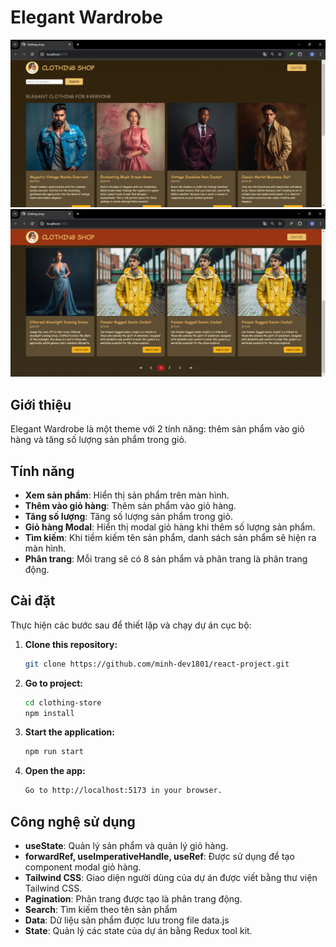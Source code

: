 # Elegant Wardrobe

![Demo header](./images/web-capture-top.PNG)
![Demo footer](./images/web-capture-bottom.PNG)

## Giới thiệu

Elegant Wardrobe là một theme với 2 tính năng: thêm sản phẩm vào giỏ hàng và tăng số lượng sản phẩm trong giỏ.

## Tính năng

- **Xem sản phẩm**: Hiển thị sản phẩm trên màn hình.
- **Thêm vào giỏ hàng**: Thêm sản phẩm vào giỏ hàng.
- **Tăng số lượng**: Tăng số lượng sản phẩm trong giỏ.
- **Giỏ hàng Modal**: Hiển thị modal giỏ hàng khi thêm số lượng sản phẩm.
- **Tìm kiếm**: Khi tiềm kiếm tên sản phẩm, danh sách sản phẩm sẽ hiện ra màn hình.
- **Phân trang**: Mỗi trang sẽ có 8 sản phẩm và phân trang là phân trang động.

## Cài đặt

Thực hiện các bước sau để thiết lập và chạy dự án cục bộ:

1. **Clone this repository:**

   ```bash
   git clone https://github.com/minh-dev1801/react-project.git

   ```

2. **Go to project:**

   ```bash
   cd clothing-store
   npm install

   ```

3. **Start the application:**

   ```bash
   npm run start

   ```

4. **Open the app:**
   ```bash
   Go to http://localhost:5173 in your browser.
   ```

## Công nghệ sử dụng

- **useState**: Quản lý sản phẩm và quản lý giỏ hàng.
- **forwardRef, useImperativeHandle, useRef**: Được sử dụng để tạo component modal giỏ hàng.
- **Tailwind CSS**: Giao diện người dùng của dự án được viết bằng thư viện Tailwind CSS.
- **Pagination**: Phân trang được tạo là phân trang động.
- **Search**: Tìm kiếm theo tên sản phẩm
- **Data**: Dữ liệu sản phẩm được lưu trong file data.js
- **State**: Quản lý các state của dự án bằng Redux tool kit.
